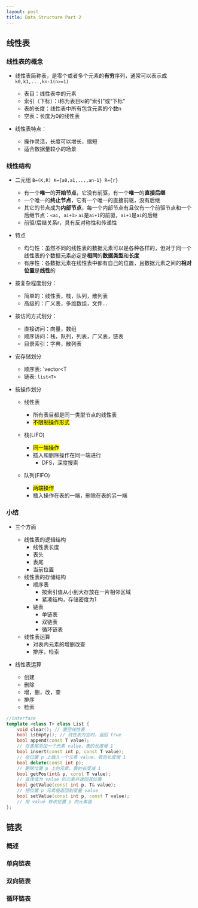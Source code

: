 ```yaml
---
layout: post
title: Data Structure Part 2
---
```


## 线性表

### 线性表的概念

- 线性表简称表，是零个或者多个元素的**有穷**序列，通常可以表示成`k0,k1,...,kn-1(n>=1)`
	- 表目：线性表中的元素
	- 索引（下标）：i称为表目ki的“索引”或“下标”
	- 表的长度：线性表中所有包含元素的个数n
	- 空表：长度为0的线性表

- 线性表特点：
	- 操作灵活，长度可以增长，缩短
	- 适合数据量较小的场景

### 线性结构

- 二元组 `B=(K,R) K={a0,a1,...,an-1} R={r}`  
	- 有一个**唯一**的**开始节点**，它没有前驱，有一个**唯一**的**直接后继**
	- 一个唯一的**终止节点**，它有一个唯一的直接前驱，没有后继
	- 其它的节点成为**内部节点**，每一个内部节点有且仅有一个前驱节点和一个后继节点：`<ai, ai+1>` `ai`是`ai+1`的前驱，`ai+1`是`ai`的后继
	- 前驱/后继关系r，具有反对称性和传递性

- 特点
	- 均匀性：虽然不同的线性表的数据元素可以是各种各样的，但对于同一个线性表的个数据元素必定是**相同**的**数据类型**和**长度**  
	- 有序性：各数据元素在线性表中都有自己的位置，且数据元素之间的**相对位置**是**线性**的

- 按复杂程度划分：
	- 简单的：线性表，栈，队列，散列表
	- 高级的：广义表，多维数组，文件...

- 按访问方式划分：
	- 直接访问：向量，数组
	- 顺序访问：栈，队列，列表，广义表，链表
	- 目录索引：字典，散列表

- 安存储划分
	- 顺序表: `vector<T
	- 链表: `list<T>`
- 按操作划分
	- 线性表
		- 所有表目都是同一类型节点的线性表
		- <mark>不限制操作形式</mark>
	
	- 栈(LIFO)
		- <mark>同一端操作</mark>
		- 插入和删除操作在同一端进行
			- DFS，深度搜索 
		
	- 队列(FIFO)
		- <mark>两端操作</mark>
		- 插入操作在表的一端，删除在表的另一端

### 小结

- 三个方面
	- 线性表的逻辑结构
		- 线性表长度
		- 表头
		- 表尾
		- 当前位置 
	- 线性表的存储结构
		- 顺序表
			- 按索引值从小到大存放在一片相邻区域
			- 紧凑结构，存储密度为1 
		- 链表	 
			- 单链表
			- 双链表
			- 循环链表 
	- 线性表运算 		 
		- 对表内元素的增删改查
		- 排序，检索    

- 线性表运算
	- 创建
	- 删除
	- 增，删，改，查
	- 排序
	- 检索

```cpp
//interface
template <class T> class List {
	void clear(); // 置空线性表
	bool isEmpty(); // 线性表为空时，返回 true
	bool append(const T value);
	// 在表尾添加一个元素 value，表的长度增 1
	bool insert(const int p, const T value);
	// 在位置 p 上插入一个元素 value，表的长度增 1
	bool delete(const int p);
	// 删除位置 p 上的元素，表的长度减 1
	bool getPos(int& p, const T value);
	// 查找值为 value 的元素并返回其位置
	bool getValue(const int p, T& value);
	// 把位置 p 元素值返回到变量 value
	bool setValue(const int p, const T value);
	// 用 value 修改位置 p 的元素值
};
```

## 链表

### 概述


### 单向链表


### 双向链表


### 循环链表